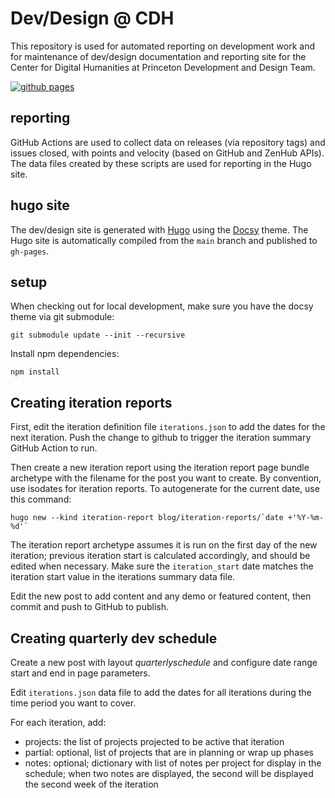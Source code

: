 # Dev/Design @ CDH

This repository is used for automated reporting on development work and for maintenance of dev/design documentation and reporting site for the Center for Digital Humanities at Princeton Development and Design Team.

[![github pages](https://github.com/Princeton-CDH/princeton-cdh.github.io/workflows/github%20pages/badge.svg)](https://princeton-cdh.github.io/)

## reporting

GitHub Actions are used to collect data on releases (via repository tags) and issues closed, with points and velocity (based on GitHub and ZenHub APIs). The data files created by these scripts are used for reporting in the Hugo site.

## hugo site

The dev/design site is generated with [Hugo](https://gohugo.io/) using the [Docsy](https://www.docsy.dev/) theme. The Hugo site is automatically compiled from the `main` branch and published to `gh-pages`.

## setup

When checking out for local development, make sure you have
the docsy theme via git submodule:

```
git submodule update --init --recursive
```

Install npm dependencies:

```
npm install
```

## Creating iteration reports

First, edit the iteration definition file `iterations.json` to add the dates for the next iteration. Push the change to github to trigger the iteration summary GitHub Action to run.

Then create a new iteration report using the iteration report page bundle archetype with the filename for the post you want to create. By convention, use isodates for iteration reports. To autogenerate for the current date, use this command:

```
hugo new --kind iteration-report blog/iteration-reports/`date +'%Y-%m-%d'`
```

The iteration report archetype assumes it is run on the first day of the new iteration; previous iteration start is calculated accordingly, and should be edited when necessary. Make sure the `iteration_start` date matches the iteration start value in the iterations summary data file.

Edit the new post to add content and any demo or featured content, then commit and push to GitHub to publish.


## Creating quarterly dev schedule

Create a new post with layout *quarterlyschedule* and configure
date range start and end in page parameters.

Edit `iterations.json` data file to add the dates for all iterations during the time period you want to cover.

For each iteration, add:
- projects: the list of projects projected to be active that iteration
- partial: optional, list of projects that are in planning or wrap up phases
- notes: optional; dictionary with list of notes per project for display in the schedule; when two notes are displayed, the second will be displayed 
the second week of the iteration
